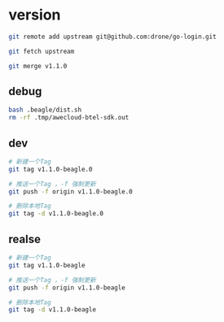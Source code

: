 # version

<!-- https://github.com/drone/go-login -->

```bash
git remote add upstream git@github.com:drone/go-login.git

git fetch upstream

git merge v1.1.0
```

## debug

```bash
bash .beagle/dist.sh
rm -rf .tmp/awecloud-btel-sdk.out
```

## dev

```bash
# 新建一个Tag
git tag v1.1.0-beagle.0

# 推送一个Tag ，-f 强制更新
git push -f origin v1.1.0-beagle.0

# 删除本地Tag
git tag -d v1.1.0-beagle.0
```

## realse

```bash
# 新建一个Tag
git tag v1.1.0-beagle

# 推送一个Tag ，-f 强制更新
git push -f origin v1.1.0-beagle

# 删除本地Tag
git tag -d v1.1.0-beagle
```
